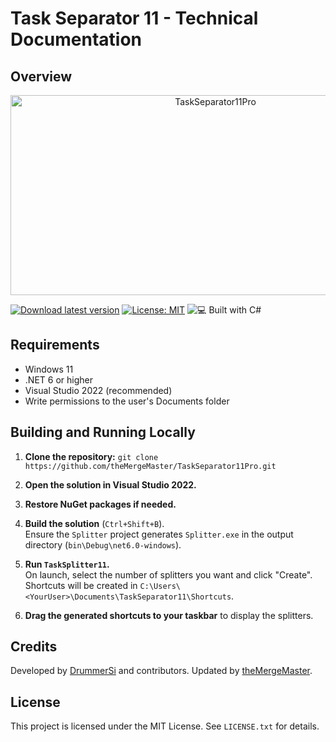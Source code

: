 


# Task Separator 11 - Technical Documentation

## Overview
<p align="center"><img src="https://socialify.git.ci/theMergeMaster/TaskSeparator11Pro/image?description=1&language=1&name=1&owner=1&theme=Auto" alt="TaskSeparator11Pro" width="640" height="320" /></p>

[![Download latest version](https://img.shields.io/badge/Descargar-.zip-success.svg)](https://github.com/theMergeMaster/TaskSeparator11Pro/releases/download/v1.0.0/TaskSeparator11Pro.zip)
[![License: MIT](https://img.shields.io/badge/License-MIT-yellow.svg)](LICENSE)
![💻 Built with C#](https://img.shields.io/badge/💻%20Built%20with-C%23-f08080?style=flat&logo=csharp&logoColor=white)

## Requirements

- Windows 11
- .NET 6 or higher
- Visual Studio 2022 (recommended)
- Write permissions to the user's Documents folder

## Building and Running Locally

1. **Clone the repository:**
`git clone https://github.com/theMergeMaster/TaskSeparator11Pro.git`

2. **Open the solution in Visual Studio 2022.**

3. **Restore NuGet packages if needed.**

4. **Build the solution** (`Ctrl+Shift+B`).  
Ensure the `Splitter` project generates `Splitter.exe` in the output directory (`bin\Debug\net6.0-windows`).

5. **Run `TaskSplitter11`.**  
On launch, select the number of splitters you want and click "Create".  
Shortcuts will be created in `C:\Users\<YourUser>\Documents\TaskSeparator11\Shortcuts`.

6. **Drag the generated shortcuts to your taskbar** to display the splitters.

## Credits

Developed by [DrummerSi](https://github.com/DrummerSi) and contributors. Updated by [theMergeMaster](https://github.com/theMergeMaster).

## License

This project is licensed under the MIT License. See `LICENSE.txt` for details.

